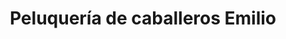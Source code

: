 ---
title: "Peluquería de caballeros Emilio"
url: /sevilla/peluqueria-de-caballeros-emilio/
shop: Friseur
---